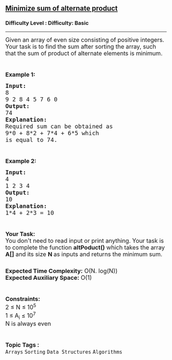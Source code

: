 <h2><a href="https://www.geeksforgeeks.org/problems/minimize-sum-of-alternate-product2033/1?page=1&category=Sorting&difficulty=Basic&sortBy=">Minimize sum of alternate product</a></h2><h3>Difficulty Level : Difficulty: Basic</h3><hr><div class="problems_problem_content__Xm_eO"><p><span style="font-size:18px">Given an array of even size consisting of positive integers. Your task is&nbsp;to find the sum after sorting the array, such that the sum of product of alternate elements is minimum.</span></p>

<p>&nbsp;</p>

<p><span style="font-size:18px"><strong>Example 1:</strong></span></p>

<pre><span style="font-size:18px"><strong>Input:</strong>
8
9 2 8 4 5 7 6 0
<strong>Output:</strong>
74
<strong>Explanation:</strong>
Required sum can be obtained as
9*0 + 8*2 + 7*4 + 6*5 which
is equal to 74.</span></pre>

<p>&nbsp;</p>

<p><span style="font-size:18px"><strong>Example 2:</strong></span></p>

<pre><span style="font-size:18px"><strong>Input:</strong>
4
1 2 3 4
<strong>Output:</strong>
10
<strong>Explanation:
</strong>1*4 + 2*3 = 10</span></pre>

<p>&nbsp;</p>

<p><span style="font-size:18px"><strong>Your Task:&nbsp;&nbsp;</strong><br>
You don't need to read input or print anything. Your task is to complete the function <strong>altPoduct()</strong>&nbsp;which takes the array <strong>A[]</strong> and its size <strong>N</strong><strong> </strong>as inputs and returns the minimum sum.</span></p>

<p><br>
<span style="font-size:18px"><strong>Expected Time Complexity:</strong> O(N. log(N))<br>
<strong>Expected Auxiliary Space:</strong> O(1)</span></p>

<p>&nbsp;</p>

<p><span style="font-size:18px"><strong>Constraints:</strong><br>
2 ≤ N ≤ 10<sup>5</sup><br>
1 ≤ A<sub>i</sub> ≤ 10<sup>7</sup><br>
N is always even</span></p>
</div><br><p><span style=font-size:18px><strong>Topic Tags : </strong><br><code>Arrays</code>&nbsp;<code>Sorting</code>&nbsp;<code>Data Structures</code>&nbsp;<code>Algorithms</code>&nbsp;